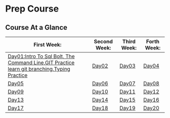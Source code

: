 # Prep Course

## Course At a Glance

| First Week: | Second Week:  | Third Week:  | Forth Week:  |
|-------------|---------------|--------------|--------------|
|[Day01:Intro To Sql Bolt, The Command Line,GIT Practice learn git branching,Typing Practice](./Day01/README.md)|[Day02](./Day02/)|[Day03](./Day03/)|[Day04](./Day04/)|
|[Day05](./Day05/)|[Day06](./Day06/)|[Day07](./Day07/)|[Day08](./Day08/)|
|[Day09](./Day09/)|[Day10](./Day10/)|[Day11](./Day11/)|[Day12](./Day12/)|
|[Day13](./Day13/)|[Day14](./Day14/)|[Day15](./Day15/)|[Day16](./Day16/)
|[Day17](./Day17/)|[Day18](./Day18/)|[Day19](./Day19/)|[Day20](./Day20/)
